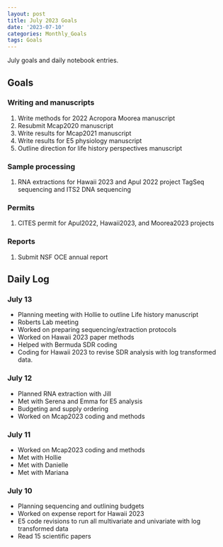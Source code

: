 ```yaml
---
layout: post
title: July 2023 Goals
date: '2023-07-10'
categories: Monthly_Goals
tags: Goals
---
```

July goals and daily notebook entries. 

## Goals  

### Writing and manuscripts 
              
1. Write methods for 2022 Acropora Moorea manuscript 
2. Resubmit Mcap2020 manuscript
3. Write results for Mcap2021 manuscript
4. Write results for E5 physiology manuscript  
5. Outline direction for life history perspectives manuscript

### Sample processing

1. RNA extractions for Hawaii 2023 and Apul 2022 project TagSeq sequencing and ITS2 DNA sequencing

### Permits 

1. CITES permit for Apul2022, Hawaii2023, and Moorea2023 projects 

### Reports

1. Submit NSF OCE annual report 


## **Daily Log**   

### July 13

- Planning meeting with Hollie to outline Life history manuscript 
- Roberts Lab meeting 
- Worked on preparing sequencing/extraction protocols
- Worked on Hawaii 2023 paper methods 
- Helped with Bermuda SDR coding
- Coding for Hawaii 2023 to revise SDR analysis with log transformed data. 

### July 12 
 
- Planned RNA extraction with Jill
- Met with Serena and Emma for E5 analysis 
- Budgeting and supply ordering 
- Worked on Mcap2023 coding and methods

### July 11 
 
- Worked on Mcap2023 coding and methods
- Met with Hollie
- Met with Danielle 
- Met with Mariana 

### July 10 
 
- Planning sequencing and outlining budgets
- Worked on expense report for Hawaii 2023
- E5 code revisions to run all multivariate and univariate with log transformed data 
- Read 15 scientific papers 

